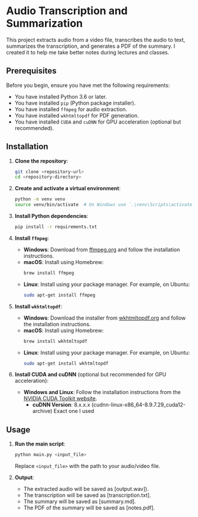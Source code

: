 # Audio Transcription and Summarization

This project extracts audio from a video file, transcribes the audio to text, summarizes the transcription, and generates a PDF of the summary. I created it to help me take better notes during lectures and classes.

## Prerequisites

Before you begin, ensure you have met the following requirements:

- You have installed Python 3.6 or later.
- You have installed `pip` (Python package installer).
- You have installed `ffmpeg` for audio extraction.
- You have installed `wkhtmltopdf` for PDF generation.
- You have installed `CUDA` and `cuDNN` for GPU acceleration (optional but recommended).

## Installation

1. **Clone the repository**:
    ```sh
    git clone <repository-url>
    cd <repository-directory>
    ```

2. **Create and activate a virtual environment**:
    ```sh
    python -m venv venv
    source venv/bin/activate  # On Windows use `.\venv\Scripts\activate`
    ```

3. **Install Python dependencies**:
    ```sh
    pip install -r requirements.txt
    ```

4. **Install `ffmpeg`**:
    - **Windows**: Download from [ffmpeg.org](https://ffmpeg.org/download.html) and follow the installation instructions.
    - **macOS**: Install using Homebrew:
      ```sh
      brew install ffmpeg
      ```
    - **Linux**: Install using your package manager. For example, on Ubuntu:
      ```sh
      sudo apt-get install ffmpeg
      ```

5. **Install `wkhtmltopdf`**:
    - **Windows**: Download the installer from [wkhtmltopdf.org](https://wkhtmltopdf.org/downloads.html) and follow the installation instructions.
    - **macOS**: Install using Homebrew:
      ```sh
      brew install wkhtmltopdf
      ```
    - **Linux**: Install using your package manager. For example, on Ubuntu:
      ```sh
      sudo apt-get install wkhtmltopdf
      ```

6. **Install CUDA and cuDNN** (optional but recommended for GPU acceleration):
    - **Windows and Linux**: Follow the installation instructions from the [NVIDIA CUDA Toolkit website](https://developer.nvidia.com/cuda-toolkit).
		- **cuDNN Version**: 8.x.x.x  (cudnn-linux-x86_64-8.9.7.29_cuda12-archive) Exact one I used

## Usage

1. **Run the main script**:
    ```sh
    python main.py <input_file>
    ```

    Replace `<input_file>` with the path to your audio/video file.

2. **Output**:
    - The extracted audio will be saved as [output.wav]).
    - The transcription will be saved as [transcription.txt].
    - The summary will be saved as [summary.md].
    - The PDF of the summary will be saved as [notes.pdf].
